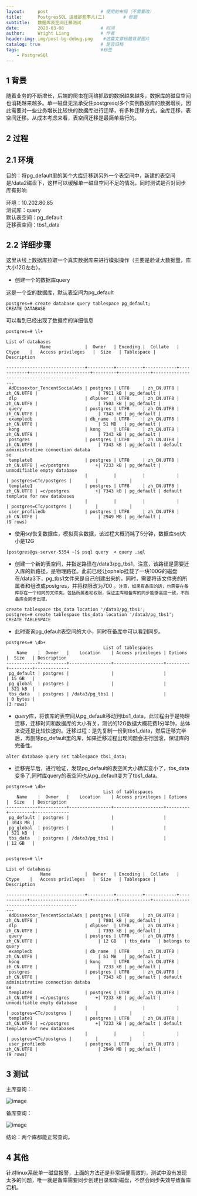 ```yaml
---
layout:     post                    # 使用的布局（不需要改）
title:      PostgresSQL 运维那些事儿(二)       # 标题 
subtitle:   数据库表空间迁移测试
date:       2020-03-08              # 时间
author:     Wright Liang            # 作者
header-img: img/post-bg-debug.png    #这篇文章标题背景图片
catalog: true                       # 是否归档
tags:                               #标签
    - PostgreSQl
---
```


## 1 背景
随着业务的不断增长，后端的爬虫在网络抓取的数据越来越多，数据库的磁盘空间也消耗越来越多。单一磁盘无法承受住postgresql多个实例数据库的数据增长，因此需要对一些业务增长比较快的数据库进行迁移，有多种迁移方式，全库迁移，表空间迁移。从成本考虑来看，表空间迁移是最简单易行的。

## 2 过程

## 2.1 环境  

目的：将pg_default里的某个大库迁移到另外一个表空间中，新建的表空间是/data2磁盘下，这样可以缓解单一磁盘空间不足的情况，同时测试是否对同步库有影响  

环境：10.202.80.85    
测试库：query  
默认表空间：pg_default  
迁移表空间：tbs1_data  

## 2.2 详细步骤  
这里从线上数据库拉取一个真实数据库来进行模拟操作（主要是验证大数据量，库大小12G左右）。

- 创建一个的数据库query 

这是一个空的数据库，默认表空间为pg_default
```
postgres=# create database query tablespace pg_default;
CREATE DATABASE
```  
可以看到已经出现了数据库的详细信息
```
postgres=# \l+
                                                                            List of databases
             Name             |  Owner   | Encoding |  Collate   |   Ctype    |   Access privileges   |  Size   | Tablespace |                Description              
   
------------------------------+----------+----------+------------+------------+-----------------------+---------+------------+-----------------------------------------
---
 AdDissextor_TencentSocialAds | postgres | UTF8     | zh_CN.UTF8 | zh_CN.UTF8 |                       | 7911 kB | pg_default | 
 dlp                          | dlpUser  | UTF8     | zh_CN.UTF8 | zh_CN.UTF8 |                       | 7503 kB | pg_default | 
 query                        | postgres | UTF8     | zh_CN.UTF8 | zh_CN.UTF8 |                       | 7343 kB | pg_default | 
 exampledb                    | db_name  | UTF8     | zh_CN.UTF8 | zh_CN.UTF8 |                       | 51 MB   | pg_default | 
 kong                         | kong     | UTF8     | zh_CN.UTF8 | zh_CN.UTF8 |                       | 7343 kB | pg_default | 
 postgres                     | postgres | UTF8     | zh_CN.UTF8 | zh_CN.UTF8 |                       | 7343 kB | pg_default | default administrative connection databa
se
 template0                    | postgres | UTF8     | zh_CN.UTF8 | zh_CN.UTF8 | =c/postgres          +| 7233 kB | pg_default | unmodifiable empty database
                              |          |          |            |            | postgres=CTc/postgres |         |            | 
 template1                    | postgres | UTF8     | zh_CN.UTF8 | zh_CN.UTF8 | =c/postgres          +| 7343 kB | pg_default | default template for new databases
                              |          |          |            |            | postgres=CTc/postgres |         |            | 
 user_profiledb               | postgres | UTF8     | zh_CN.UTF8 | zh_CN.UTF8 |                       | 2949 MB | pg_default | 
(9 rows)

```
- 使用sql恢复数据库，模拟真实数据，该过程大概消耗了5分钟，数据库sql大小是12G

```
[postgres@gs-server-5354 ~]$ psql query  < query .sql 
```

- 创建一个新的表空间，并指定路径在/data3/pg_tbs1，注意，该路径是需要迁入库的新路径，是物理路径。此前已经让ophelp挂载了一块100G的磁盘在/data3下，pg_tbs1文件夹是自己创建出来的，同时，需要将该文件夹的所属者和组改成postgres，并将权限改为700 。`注意，如果有备库的话，也需要在备库存在一个相同的文件夹，包括所属者和权限，保证主库和备库的同步能够高度一致，不然备库会同步出错。`

```
create tablespace tbs_data location '/data3/pg_tbs1';
postgres=# create tablespace tbs_data location '/data3/pg_tbs1';
CREATE TABLESPACE
```
- 此时查询pg_default表空间的大小，同时在备库中可以看到同步。  

```
postgres=# \db+
                                     List of tablespaces
    Name    |  Owner   |    Location    | Access privileges | Options |  Size   | Description 
------------+----------+----------------+-------------------+---------+---------+-------------
 pg_default | postgres |                |                   |         | 15 GB   | 
 pg_global  | postgres |                |                   |         | 521 kB  | 
 tbs_data   | postgres | /data3/pg_tbs1 |                   |         | 0 bytes | 
(3 rows)

```

- *query*库，将该库的表空间从pg_default移动到tbs1_data，此过程由于是物理迁移，迁移时间和数据库的大小有关，测试的12G数据大概花费1分半钟，总体来说还是比较快速的。迁移过程：是先复制一份到tbs1_data，然后迁移完毕后，再删除pg_default里的库，如果迁移过程出现问题会进行回滚，保证库的完备性。  

```
alter database query set tablespace tbs1_data;

```

- 迁移完毕后，进行验证，发现pg_default的表空间大小确实变小了，tbs_data变多了,同时库query的表空间也从pg_default变为了tbs1_data。  

```
postgres=# \db+
                                     List of tablespaces
    Name    |  Owner   |    Location    | Access privileges | Options |  Size   | Description 
------------+----------+----------------+-------------------+---------+---------+-------------
 pg_default | postgres |                |                   |         | 3043 MB | 
 pg_global  | postgres |                |                   |         | 521 kB  | 
 tbs_data   | postgres | /data3/pg_tbs1 |                   |         | 12 GB   | 


postgres=# \l+
                                                                            List of databases
             Name             |  Owner   | Encoding |  Collate   |   Ctype    |   Access privileges   |  Size   | Tablespace |                Description              
   
------------------------------+----------+----------+------------+------------+-----------------------+---------+------------+-----------------------------------------
---
 AdDissextor_TencentSocialAds | postgres | UTF8     | zh_CN.UTF8 | zh_CN.UTF8 |                       | 7801 kB | pg_default | 
 dlp                          | dlpUser  | UTF8     | zh_CN.UTF8 | zh_CN.UTF8 |                       | 7393 kB | pg_default | 
 query                        | postgres | UTF8     | zh_CN.UTF8 | zh_CN.UTF8 |                       | 12 GB   | tbs_data   | belongs to query 
 exampledb                    | db_name  | UTF8     | zh_CN.UTF8 | zh_CN.UTF8 |                       | 51 MB   | pg_default | 
 kong                         | kong     | UTF8     | zh_CN.UTF8 | zh_CN.UTF8 |                       | 7233 kB | pg_default | 
 postgres                     | postgres | UTF8     | zh_CN.UTF8 | zh_CN.UTF8 |                       | 7343 kB | pg_default | default administrative connection databa
se
 template0                    | postgres | UTF8     | zh_CN.UTF8 | zh_CN.UTF8 | =c/postgres          +| 7233 kB | pg_default | unmodifiable empty database
                              |          |          |            |            | postgres=CTc/postgres |         |            | 
 template1                    | postgres | UTF8     | zh_CN.UTF8 | zh_CN.UTF8 | =c/postgres          +| 7233 kB | pg_default | default template for new databases
                              |          |          |            |            | postgres=CTc/postgres |         |            | 
 user_profiledb               | postgres | UTF8     | zh_CN.UTF8 | zh_CN.UTF8 |                       | 2949 MB | pg_default | 
(9 rows)

```

## 3 测试  

主库查询：  

![image](/uploads/c1cb8ace1c75180aff695eef4cbe4ee7/image.png)

备库查询：

![image](/uploads/611936b5c08014ba20e6772be4eb0b51/image.png)  

结论：两个库都能正常查询。  

## 4 其他
针对linux系统单一磁盘报警，上面的方法还是非常简便高效的，测试中没有发现太多的问题，唯一就是备库需要同步创建目录和新磁盘，不然会同步失效导致备库宕机。  
